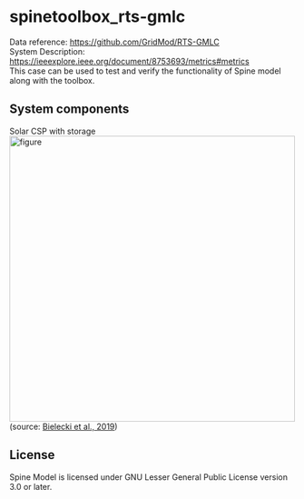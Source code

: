 # spinetoolbox_rts-gmlc
Data reference: https://github.com/GridMod/RTS-GMLC<br/>
System Description: https://ieeexplore.ieee.org/document/8753693/metrics#metrics \
This case can be used to test and verify the functionality of Spine model along with the toolbox. 

## System components
Solar CSP with storage \
<img width="503" alt="figure" src="https://user-images.githubusercontent.com/43530784/78542225-89c55c00-77ff-11ea-95eb-5b0f2975e97d.png"> \
(source: [Bielecki et al., 2019](https://www.hindawi.com/journals/ijp/2019/8796814/))

## License
Spine Model is licensed under GNU Lesser General Public License version 3.0 or later.
